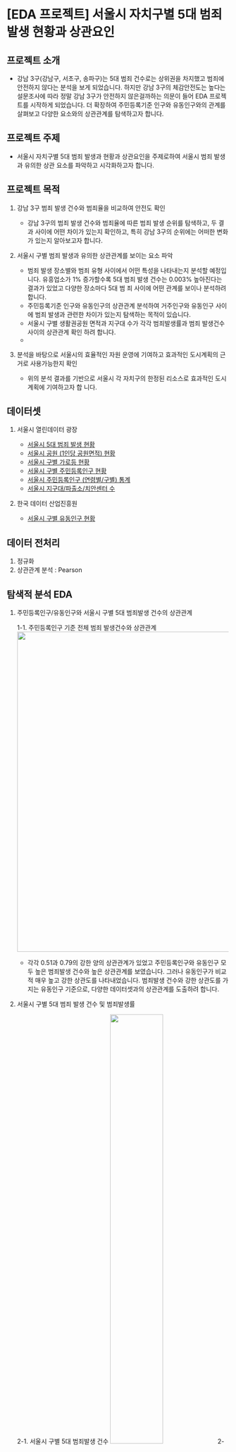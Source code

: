 # [EDA 프로젝트] 서울시 자치구별 5대 범죄 발생 현황과 상관요인 


## 프로젝트 소개
   * 강남 3구(강남구, 서초구, 송파구)는 5대 범죄 건수로는 상위권을 차지했고 범죄에 안전하지 않다는 분석을 보게 되었습니다. 하지만 강남 3구의 체감안전도는 높다는 설문조사에 따라 정말 강남 3구가 안전하지 않은걸까하는 의문이 들어 EDA 프로젝트를 시작하게 되었습니다. 더 확장하여 주민등록기준 인구와 유동인구와의 관계를 살펴보고 다양한 요소와의 상관관계를 탐색하고자 합니다. 

## 프로젝트 주제
   * 서울시 자치구별 5대 범죄 발생과 현황과 상관요인을 주제로하여 서울시 범죄 발생과 유의한 상관 요소를 파악하고 시각화하고자 합니다. 
   
## 프로젝트 목적

   1. 강남 3구 범죄 발생 건수와 범죄율을 비교하여 안전도 확인
      * 강남 3구의 범죄 발생 건수와 범죄율에 따른 범죄 발생 순위를 탐색하고, 두 결과 사이에 어떤 차이가 있는지 확인하고, 특히 강남 3구의 순위에는 어떠한 변화가 있는지 알아보고자 합니다.
           
   2. 서울시 구별 범죄 발생과 유의한 상관관계를 보이는 요소 파악
      * 범죄 발생 장소별와 범죄 유형 사이에서 어떤 특성을 나타내는지 분석할 예정입니다. 유흥업소가 1%         증가할수록 5대 범죄 발생 건수는 0.003% 높아진다는 결과가 있었고 다양한 장소마다 5대 범                  죄 사이에 어떤 관계를 보이나 분석하려 합니다. 
      * 주민등록기준 인구와 유동인구의 상관관계 분석하여 거주인구와 유동인구 사이에 범죄 발생과 관련한         차이가 있는지 탐색하는 목적이 있습니다. 
      * 서울시 구별 생활권공원 면적과 지구대 수가 각각 범죄발생률과 범죄 발생건수 사이의 상관관계 확인         하려 합니다. 
      *
   3. 분석을 바탕으로 서울시의 효율적인 자원 운영에 기여하고 효과적인 도시계획의 근거로 사용가능한지         확인
      * 위의 분석 결과를 기반으로 서울시 각 자치구의 한정된 리소스로 효과적인 도시계획에 기여하고자 합         니다. 


## 데이터셋
  1. 서울시 열린데이터 광장
  
      * [서울시 5대 범죄 발생 현황](http://data.seoul.go.kr/dataList/316/S/2/datasetView.do)
      * [서울시 공원 (1인당 공원면적) 현황](http://data.seoul.go.kr/dataList/360/S/2/datasetView.do)
      * [서울시 구별 가로등 현황](http://data.seoul.go.kr/dataList/261/S/2/datasetView.do)
      * [서울시 구별 주민등록인구 현황](http://data.seoul.go.kr/dataList/419/S/2/datasetView.do)
      * [서울시 주민등록인구 (연령별/구별) 통계](http://data.seoul.go.kr/dataList/10718/S/2/datasetView.do)
      * [서울시 지구대/파출소/치안센터 수](http://data.seoul.go.kr/dataList/224/S/2/datasetView.do)
  
  2. 한국 데이터 산업진흥원
     * [서울시 구별 유동인구 현황](http://datakorea.datastore.or.kr/profile/geo/04000KR11/#flow_top_bottom_private_data)

## 데이터 전처리
  1. 정규화
  2. 상관관계 분석 : Pearson

## 탐색적 분석 EDA
  
  1. 주민등록인구/유동인구와 서울시 구별 5대 범죄발생 건수의 상관관계
  
     1-1. 주민등록인구 기준 전체 범죄 발생건수와 상관관계
        <img width="727" src="https://user-images.githubusercontent.com/75604413/108394239-d9661800-7257-11eb-92fa-8c1437a7a5aa.png">
   
       * 각각 0.51과 0.79의 강한 양의 상관관계가 있었고 주민등록인구와 유동인구 모두 높은 범죄발생 건수와 높은 상관관계를 보였습니다. 그러나 유동인구가 비교적 매우 높고 강한 상관도를 나타내었습니다. 범죄발생 건수와 강한 상관도를 가지는 유동인구 기준으로, 다양한 데이터셋과의 상관관계를 도출하려 합니다. 
   
   
  2. 서울시 구별 5대 범죄 발생 건수 및 범죄발생률
  
     2-1. 서울시 구별 5대 범죄발생 건수
      <img src="https://user-images.githubusercontent.com/75604413/108393191-c43cb980-7256-11eb-8fef-212e80e3620d.png" width="50%" height="50%"/>
      2-2. 서울시 구별 5대 범죄발생률
      <img src="https://user-images.githubusercontent.com/75604413/108393481-0e259f80-7257-11eb-9ed5-744c1ba29aee.png" width="50%" height="50%"/>
  
  3. 범죄 발생 장소와 범죄 유형별 범죄발생률
    
  <img src="https://user-images.githubusercontent.com/75604413/108393927-7e342580-7257-11eb-9259-58aa4a403a3a.png" width="50%" height="50%"/>
    
  4. 5대 범죄 발생 건수와 지구대의 상관관계
  <img src="https://user-images.githubusercontent.com/75604413/108397344-32837b00-725b-11eb-8733-09a7058b55c6.png" width="50%" height="50%"/>



  5. 범죄 발생률과 생활권공원 면적의 상관관계
  <img width="727" src="https://user-images.githubusercontent.com/75604413/108397309-27304f80-725b-11eb-9312-f4631632c7eb.png">





## 결과 (Result)
* 강남 3구가 비록 절대건수는 상~중위권에 속하나, 인구 대비 범죄발생건수의 비율을 보았을 때에는 주민등록/유동 인구 무관하게 중하위권에 위치함
   → 강남 3구의 높은 절대건수는 범죄발생률보다는 높은 인구수가 주요한 원인으로, 타 지역구 대비 위험하다고 보기 어렵다고 판단됨

* 살인의 경우, 절대건수 및 발생률 모두에서 영등포가 1~2위 권으로 매우 높은 수준을 보임
* 강도 및 강간강제추행의 경우, '강북구, 관악구, 금천구'가 범죄 발생률이 높게 나타남 (유동인구 수 대비 기준)
* 절도 및 폭력의 경우, 위 3구(강북구, 관악구, 금천구) 및 중랑구에서 범죄 발생률이 높게 나타남 (유동인구 수 대비 기준)

![image](https://user-images.githubusercontent.com/78459305/107248906-20912380-6a76-11eb-86d4-4c0d32b5f123.png)

 





## 참조
* 조중구 (2003). 범죄발생의 도시계획적 함의. 서울대학교 박사학위 논문
* 강준모, 김현정 (2007). 도시 내 공원녹지공간이 범죄에 미치는 영향.<대한토목학회논문집>, 27권 제1 D호, 117-129.
* 윤창완 (2014, 10, 20). [국감브리핑]'부자동네'...서울 강남 3구 체감안전도 높아. <NEWS 1>. URL: https://news.mt.co.kr/mtview.php?no=2014102009548225853
* 박대로 (2019, 02, 03). 서울 1인가구·유흥업소·女 많을수록 살인 등 5대범죄 다발. <NEWSIS>. URL: https://mobile.newsis.com/view.html?ar_id=NISX20190124_0000540393#_enliple



## Member / Role
* 임현수 / 범죄데이터 전처리 및 탐색
* 정다은 / 데이터 수집,데이터 전처리, 데이터 탐색, PPT 작성





